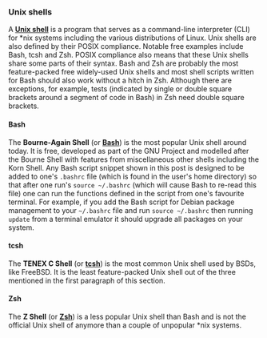 ### Unix shells
A [**Unix shell**](https://en.wikipedia.org/wiki/Unix_shell) is a program that serves as a command-line interpreter (CLI) for &#42;nix systems including the various distributions of Linux. Unix shells are also defined by their POSIX compliance. Notable free examples include Bash, tcsh and Zsh. POSIX compliance also means that these Unix shells share some parts of their syntax. Bash and Zsh are probably the most feature-packed free widely-used Unix shells and most shell scripts written for Bash should also work without a hitch in Zsh. Although there are exceptions, for example, tests (indicated by single or double square brackets around a segment of code in Bash) in Zsh need double square brackets.

#### Bash
The **Bourne-Again Shell** (or [**Bash**](https://en.wikipedia.org/wiki/Bash_(Unix_shell))) is the most popular Unix shell around today. It is free, developed as part of the GNU Project and modelled after the Bourne Shell with features from miscellaneous other shells including the Korn Shell. Any Bash script snippet shown in this post is designed to be added to one's `.bashrc` file (which is found in the user's home directory) so that after one run's `source ~/.bashrc` (which will cause Bash to re-read this file) one can run the functions defined in the script from one's favourite terminal. For example, if you add the Bash script for Debian package management to your `~/.bashrc` file and run `source ~/.bashrc` then running `update` from a terminal emulator it should upgrade all packages on your system.

#### tcsh
The **TENEX C Shell** (or [**tcsh**](https://en.wikipedia.org/wiki/tcsh)) is the most common Unix shell used by BSDs, like FreeBSD. It is the least feature-packed Unix shell out of the three mentioned in the first paragraph of this section.

#### Zsh
The **Z Shell** (or [**Zsh**](https://en.wikipedia.org/wiki/Z_Shell)) is a less popular Unix shell than Bash and is not the official Unix shell of anymore than a couple of unpopular &#42;nix systems. 
